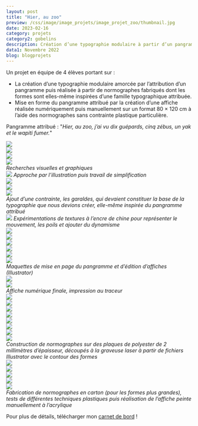 ```yaml
---
layout: post
title: "Hier, au zoo"
preview: /css/image/image_projets/image_projet_zoo/thumbnail.jpg
date: 2023-02-16
category: projets 
category2: gobelins
description: Création d’une typographie modulaire à partir d’un pangramme
data1: Novembre 2022
blog: blogprojets
---
```


Un projet en équipe de 4 élèves portant sur :
- La création d’une typographie modulaire amorcée par l’attribution d’un pangramme puis réalisée à partir de normographes fabriqués dont les formes sont elles-même inspirées d’une famille typographique attribuée.
- Mise en forme du pangramme attribué par la création d’une affiche réalisée numériquement puis manuellement sur un format 80 × 120 cm à l’aide des normographes sans contrainte plastique particulière.

Pangramme attribué :
"<i>Hier, au zoo, j’ai vu dix guépards, cinq zébus, un yak et le wapiti fumer.</i>"

<div class="image_container">
<div><img onclick="Zoom(this)" class="img-gallery" src="/css/image/image_projets/image_projet_zoo/img1.jpg"></div>
<div><img onclick="Zoom(this)" class="img-gallery" src="/css/image/image_projets/image_projet_zoo/img2.jpg"></div>
<div><img onclick="Zoom(this)" class="img-gallery" src="/css/image/image_projets/image_projet_zoo/img3.jpg"></div>
<div><img onclick="Zoom(this)" class="img-gallery" src="/css/image/image_projets/image_projet_zoo/img4.jpg"></div>
<em>Recherches visuelles et graphiques</em>
</div>

<img onclick="Zoom(this)" class="img-gallery" src="/css/image/image_projets/image_projet_zoo/img5.jpg">
<em>Approche par l’illustration puis travail de simplification</em>

<div class="image_container">
<div style="width: 100% !important;"><img onclick="Zoom(this)" class="img-gallery" src="/css/image/image_projets/image_projet_zoo/img6.jpg"></div>
<div><img onclick="Zoom(this)" class="img-gallery" src="/css/image/image_projets/image_projet_zoo/img7.jpg"></div>
<div><img onclick="Zoom(this)" class="img-gallery" src="/css/image/image_projets/image_projet_zoo/img8.jpg"></div>
<em>Ajout d’une contrainte, les garaldes, qui devaient constituer la base de la typographie que nous devions créer, elle-même inspirée du pangramme attribué</em>
</div>

<img onclick="Zoom(this)" class="img-gallery" src="/css/image/image_projets/image_projet_zoo/img9.jpg">
<em>Expérimentations de textures à l’encre de chine pour représenter le mouvement, les poils et ajouter du dynamisme</em>

<div class="image_container">
<div class="three"><img onclick="Zoom(this)" class="img-gallery" src="/css/image/image_projets/image_projet_zoo/img10.jpg"></div>
<div class="three"><img onclick="Zoom(this)" class="img-gallery" src="/css/image/image_projets/image_projet_zoo/img11.jpg"></div>
<div class="three"><img onclick="Zoom(this)" class="img-gallery" src="/css/image/image_projets/image_projet_zoo/img12.jpg"></div>
<div class="three"><img onclick="Zoom(this)" class="img-gallery" src="/css/image/image_projets/image_projet_zoo/img13.jpg"></div>
<div class="three"><img onclick="Zoom(this)" class="img-gallery" src="/css/image/image_projets/image_projet_zoo/img14.jpg"></div>
<div class="three"><img onclick="Zoom(this)" class="img-gallery" src="/css/image/image_projets/image_projet_zoo/img15.jpg"></div>
<em>Maquettes de mise en page du pangramme et d’édition d’affiches (Illustrator)</em>
</div>

<div class="image_container">
<div><img onclick="Zoom(this)" class="img-gallery" src="/css/image/image_projets/image_projet_zoo/img16.jpg"></div>
<div><img onclick="Zoom(this)" class="img-gallery" src="/css/image/image_projets/image_projet_zoo/img17.jpg"></div>
<em>Affiche numérique finale, impression au traceur</em>
</div>

<div class="image_container">
<div class="three"><img onclick="Zoom(this)" class="img-gallery" src="/css/image/image_projets/image_projet_zoo/img18.jpg"></div>
<div class="three"><img onclick="Zoom(this)" class="img-gallery" src="/css/image/image_projets/image_projet_zoo/img19.jpg"></div>
<div class="three"><img onclick="Zoom(this)" class="img-gallery" src="/css/image/image_projets/image_projet_zoo/img20.jpg"></div>
<div class="three"><img onclick="Zoom(this)" class="img-gallery" src="/css/image/image_projets/image_projet_zoo/img21.jpg"></div>
<div class="three"><img onclick="Zoom(this)" class="img-gallery" src="/css/image/image_projets/image_projet_zoo/img22.jpg"></div>
<div class="three"><img onclick="Zoom(this)" class="img-gallery" src="/css/image/image_projets/image_projet_zoo/img23.jpg"></div>
<div class="three"><img onclick="Zoom(this)" class="img-gallery" src="/css/image/image_projets/image_projet_zoo/img24.jpg"></div>
<div><img onclick="Zoom(this)" class="img-gallery" src="/css/image/image_projets/image_projet_zoo/gif.gif"></div>
<div></div>
<em>Construction de normographes sur des plaques de polyester de 2 millimètres d’épaisseur, découpés à la graveuse laser à partir de fichiers Illustrator avec le contour des formes</em>
</div>

<div class="image_container">
<div class="three"><img onclick="Zoom(this)" class="img-gallery" src="/css/image/image_projets/image_projet_zoo/img25.jpg"></div>
<div class="three"><img onclick="Zoom(this)" class="img-gallery" src="/css/image/image_projets/image_projet_zoo/img26.jpg"></div>
<div class="three"><img onclick="Zoom(this)" class="img-gallery" src="/css/image/image_projets/image_projet_zoo/img27.jpg"></div>
<div class="three"><img onclick="Zoom(this)" class="img-gallery" src="/css/image/image_projets/image_projet_zoo/img28.jpg"></div>
<div class="three"><img onclick="Zoom(this)" class="img-gallery" src="/css/image/image_projets/image_projet_zoo/img29.jpg"></div>
<div class="three"></div>
<em>Fabrication de normographes en carton (pour les formes plus grandes), tests de différentes techniques plastiques puis réalisation de l’affiche peinte manuellement à l’acrylique</em>
</div>


Pour plus de détails, télécharger mon <a href="https://drive.google.com/file/d/1V0FJZBR2wrkOzF1gYc3Q2KDSbJ6fv4XJ/view?usp=share_link">carnet de bord</a> !
